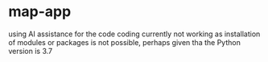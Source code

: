 # map-app
using AI assistance for the code
coding currently not working as installation of modules or packages is not possible, perhaps given tha the Python version is 3.7
